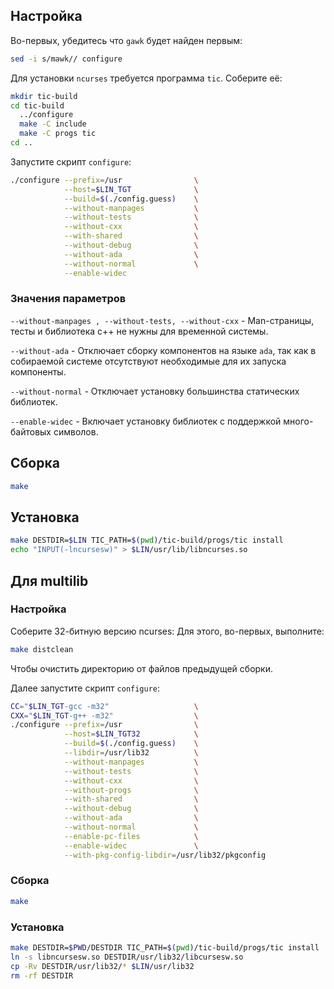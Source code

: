<package-info :package="package" showsbu></package-info>

<script>
		new Vue({
		el: '#main',
		data: { package: {} },
		mounted: function () {
				this.getPackage('ncurses');
		},
		methods: {
			getPackage: function(name) {
					getPackage(name)
					.then(response => this.package = response);
			},
		}
  })
</script>

## Настройка

Во-первых, убедитесь что `gawk` будет найден первым:

```bash
sed -i s/mawk// configure
```

Для установки `ncurses` требуется программа `tic`. Соберите её:

```bash
mkdir tic-build
cd tic-build
  ../configure
  make -C include
  make -C progs tic
cd ..
```

Запустите скрипт `configure`:

```bash
./configure --prefix=/usr                \
            --host=$LIN_TGT              \
            --build=$(./config.guess)    \
            --without-manpages           \
            --without-tests              \
            --without-cxx                \
            --with-shared                \
            --without-debug              \
            --without-ada                \
            --without-normal             \
            --enable-widec
```

### Значения параметров

`--without-manpages , --without-tests, --without-cxx` - Man-страницы, тесты и библиотека c++ не нужны для временной системы.

`--without-ada` - Отключает сборку компонентов на языке `ada`, так как в собираемой системе отсутствуют необходимые для их запуска компоненты.

`--without-normal` - Отключает установку большинства статических библиотек.

`--enable-widec` - Включает установку библиотек с поддержкой много-байтовых символов.

## Сборка

```bash
make
```

## Установка

```bash
make DESTDIR=$LIN TIC_PATH=$(pwd)/tic-build/progs/tic install
echo "INPUT(-lncursesw)" > $LIN/usr/lib/libncurses.so
```

## Для multilib

### Настройка

Соберите 32-битную версию ncurses:
Для этого, во-первых, выполните:

```bash
make distclean
```

Чтобы очистить директорию от файлов предыдущей сборки.

Далее запустите скрипт `configure`:

```bash
CC="$LIN_TGT-gcc -m32"                   \
CXX="$LIN_TGT-g++ -m32"                  \
./configure --prefix=/usr                \
            --host=$LIN_TGT32            \
            --build=$(./config.guess)    \
            --libdir=/usr/lib32          \
            --without-manpages           \
            --without-tests              \
            --without-cxx                \
            --without-progs              \
            --with-shared                \
            --without-debug              \
            --without-ada                \
            --without-normal             \
            --enable-pc-files            \
            --enable-widec               \
            --with-pkg-config-libdir=/usr/lib32/pkgconfig
```

### Сборка

```bash
make
```

### Установка

```bash
make DESTDIR=$PWD/DESTDIR TIC_PATH=$(pwd)/tic-build/progs/tic install
ln -s libncursesw.so DESTDIR/usr/lib32/libcursesw.so
cp -Rv DESTDIR/usr/lib32/* $LIN/usr/lib32
rm -rf DESTDIR
```

